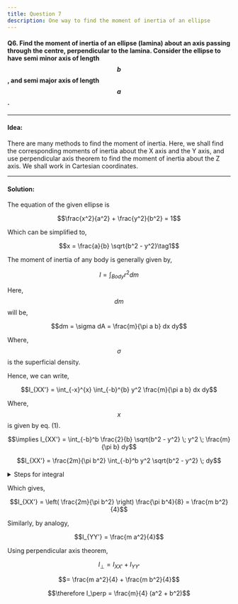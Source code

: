 ```yaml
---
title: Question 7
description: One way to find the moment of inertia of an ellipse
---
```


<script src="https://cdn.mathjax.org/mathjax/latest/MathJax.js?config=TeX-AMS-MML_HTMLorMML" type="text/javascript"></script>

#### Q6. Find the moment of inertia of an ellipse (lamina) about an axis passing through the centre, perpendicular to the lamina. Consider the ellipse to have semi minor axis of length $$b$$, and semi major axis of length $$a$$.

---

#### Idea:

There are many methods to find the moment of inertia. Here, we shall find the corresponding moments of inertia about the X axis and the Y axis, and use perpendicular axis theorem to find the moment of inertia about the Z axis. We shall work in Cartesian coordinates.

---

#### Solution:

The equation of the given ellipse is 

$$\frac{x^2}{a^2} + \frac{y^2}{b^2} = 1$$

Which can be simplified to,

$$x = \frac{a}{b} \sqrt{b^2 - y^2}\tag1$$

The moment of inertia of any body is generally given by,

$$I = \int_{Body} r^2 dm$$

Here, $$dm$$ will be,

$$dm = \sigma dA = \frac{m}{\pi a b} dx dy$$

Where, $$\sigma$$ is the superficial density.

Hence, we can write,

$$I_{XX'} = \int_{-x}^{x} \int_{-b}^{b} y^2 \frac{m}{\pi a b} dx dy$$

Where, $$x$$ is given by eq. (1).

$$\implies I_{XX'} = \int_{-b}^b \frac{2}{b} \sqrt{b^2 - y^2} \; y^2 \; \frac{m}{\pi b} dy$$

$$I_{XX'} = \frac{2m}{\pi b^2} \int_{-b}^b y^2 \sqrt{b^2 - y^2} \; dy$$

<details>
<summary> Steps for integral </summary>

$$\int_{-b}^b y^2 \sqrt{b^2 - y^2} \; dy$$

We shall use a substitution,

$$y = b \sin \alpha$$

$$\implies dy = b \cos \alpha d \alpha$$

And corresponding change of limits, we get

$$= \int_{-\frac{\pi}{2}}^{\frac{\pi}{2}} b^2 \sin^2 \alpha ( b \cos \alpha) \; b \cos \alpha d \alpha$$

$$= b^4 \int_{-\frac{\pi}{2}}^{\frac{\pi}{2}} \sin^2 \alpha \cos^2 \alpha \; d \alpha$$

Multiplying and dividing by $$4$$ for the $$\sin 2 \alpha$$ formula and using $$\sin^2 \alpha = \frac{1 - \cos 2 \alpha}{2}$$

$$= \frac{b^4}{4} \left( \int_{-\frac{\pi}{2}}^{\frac{\pi}{2}} \frac{1}{2} d \alpha - \int_{-\frac{\pi}{2}}^{\frac{\pi}{2}} \frac{cos 4 \alpha}{2} d\alpha \right)$$

$$= \frac{b^4}{4} \left( \frac{\pi}{2} - \frac{1}{8} \sin 4 \alpha \Bigr|\_{-\frac{\pi}{2}}^{\frac{\pi}{2}} \right)$$

$$= \frac{b^4}{4} \left( \frac{\pi}{2} - 0 \right)$$

$$\implies \int_{-b}^b y^2 \sqrt{b^2 - y^2} \; dy = \frac{\pi b^4}{8}$$

</details>

Which gives,

$$I_{XX'} = \left( \frac{2m}{\pi b^2} \right) \frac{\pi b^4}{8} = \frac{m b^2}{4}$$

Similarly, by analogy,

$$I_{YY'} = \frac{m a^2}{4}$$

Using perpendicular axis theorem,

$$I_\perp = I_{XX'} + I_{YY'}$$

$$= \frac{m a^2}{4} + \frac{m b^2}{4}$$

$$\therefore I_\perp = \frac{m}{4} (a^2 + b^2)$$
